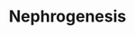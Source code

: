 ---
annotations:
- type: Disease Ontology
  value: kidney disease
- type: Pathway Ontology
  value: Notch signaling pathway
- type: Pathway Ontology
  value: signaling pathway
- type: Disease Ontology
  value: CAKUT
authors:
- Fehrhart
description: This pathway describes the gene signalling pathways active in early nephrogenesis
  in human development. Mutations in essential genes can lead to development of CAKUT
  (congenital anomalies of the kidney and urinary tract).
last-edited: 2021-06-01
organisms:
- Homo sapiens
redirect_from:
- /index.php/Pathway:WP5052
- /instance/WP5052
schema-jsonld:
- '@context': https://schema.org/
  '@id': https://wikipathways.github.io/pathways/WP5052.html
  '@type': Dataset
  creator:
    '@type': Organization
    name: WikiPathways
  description: This pathway describes the gene signalling pathways active in early
    nephrogenesis in human development. Mutations in essential genes can lead to development
    of CAKUT (congenital anomalies of the kidney and urinary tract).
  keywords:
  - RSPO1
  - GREB1L
  - RSPO3
  - WNT4
  - LHX1
  - MEIS1
  - OSR1
  - WNT3A
  - FGF8
  - TCF21
  - ALDH1A2
  - BMP7
  - JAG1
  - NOTCH2
  - FOXD1
  - FGF20
  - SIX2
  - PAX2
  - 'WNT9B '
  license: CC0
  name: Nephrogenesis
seo: CreativeWork
title: Nephrogenesis
wpid: WP5052
---